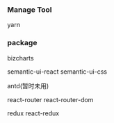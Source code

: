 ### Manage Tool

yarn

### package

bizcharts

semantic-ui-react
semantic-ui-css

antd(暂时未用)

react-router
react-router-dom

redux
react-redux
